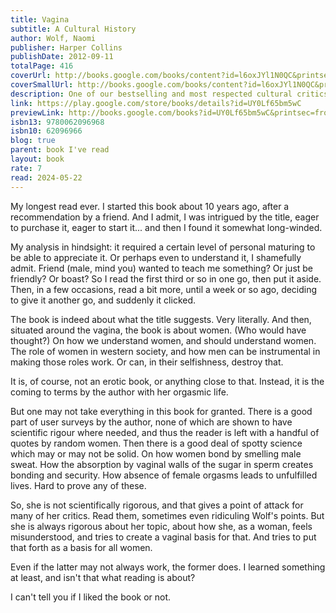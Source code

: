 ```yaml
---
title: Vagina
subtitle: A Cultural History
author: Wolf, Naomi
publisher: Harper Collins
publishDate: 2012-09-11
totalPage: 416
coverUrl: http://books.google.com/books/content?id=l6oxJYl1N0QC&printsec=frontcover&img=1&zoom=1&edge=curl&source=gbs_api
coverSmallUrl: http://books.google.com/books/content?id=l6oxJYl1N0QC&printsec=frontcover&img=1&zoom=5&edge=curl&source=gbs_api
description: One of our bestselling and most respected cultural critics, Naomi Wolf, acclaimed author of The Beauty Myth and The End of America, brings us an astonishing work of cutting-edge science and cultural history that radically reframes how we understand the vagina—and, consequently, how we understand women. A “New Biography,” Vagina is at once serious, provocative, and immensely entertaining—a radical and endlessly fascinating exploration of the gateway to female consciousness from a remarkable writer and thinker at the forefront of the new feminism.
link: https://play.google.com/store/books/details?id=UY0Lf65bm5wC
previewLink: http://books.google.com/books?id=UY0Lf65bm5wC&printsec=frontcover&dq=vagina&hl=&as_pt=BOOKS&cd=18&source=gbs_api
isbn13: 9780062096968
isbn10: 62096966
blog: true
parent: book I've read
layout: book
rate: 7
read: 2024-05-22
---
```

  
My longest read ever. I started this book about 10 years ago, after a recommendation by a friend. And I admit, I was intrigued by the title, eager to purchase it, eager to start it... and then I found it somewhat long-winded.  
  
My analysis in hindsight: it required a certain level of personal maturing to be able to appreciate it.  Or perhaps even to understand it, I shamefully admit.  Friend (male, mind you) wanted to teach me something?  Or just be friendly?  Or boast?  So I read the first third or so in one go, then put it aside.  Then, in a few occasions, read a bit more, until a week or so ago, deciding to give it another go, and suddenly it clicked.  
  
The book is indeed about what the title suggests.  Very literally.  And then, situated around the vagina, the book is about women. (Who would have thought?)  On how we understand women, and should understand women. The role of women in western society, and how men can be instrumental in making those roles work. Or can, in their selfishness, destroy that.  
  
It is, of course, not an erotic book, or anything close to that.  Instead, it is the coming to terms by the author with her orgasmic life.  
  
But one may not take everything in this book for granted. There is a good part of user surveys by the author, none of which are shown to have scientific rigour where needed, and thus the reader is left with a handful of quotes by random women. Then there is a good deal of spotty science which may or may not be solid. On how women bond by smelling male sweat. How the absorption by vaginal walls of the sugar in sperm creates bonding and security. How absence of female orgasms leads to unfulfilled lives. Hard to prove any of these.  
  
So, she is not scientifically rigorous, and that gives a point of attack for many of her critics. Read them, sometimes even ridiculing Wolf's points. But she is always rigorous about her topic, about how she, as a woman, feels misunderstood, and tries to create a vaginal basis for that.  And tries to put that forth as a basis for all women.  
  
Even if the latter may not always work, the former does.  I learned something at least, and isn't that what reading is about?   
  
I can't tell you if I liked the book or not.